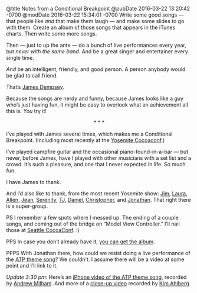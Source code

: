 @title Notes from a Conditional Breakpoint
@pubDate 2016-03-22 13:20:42 -0700
@modDate 2016-03-22 15:34:01 -0700
Write some good songs — that people like *and* that make them laugh — and make some slides to go with them. Create an album of those songs that appears in the iTunes charts. Then write some more songs.

Then — just to up the ante — do a bunch of live performances every year, but <em>never with the same band</em>. And be a great singer and entertainer every single time.

<em>And</em> be an intelligent, friendly, and good person. A person anybody would be glad to call friend.

That’s <a href="https://twitter.com/jamesdempsey">James Dempsey</a>.

Because the songs are nerdy and funny, because James looks like a guy who’s just having fun, it might be easy to overlook what an achievement all this is. *You* try it!

<p style="text-align:center">* * *</p>

I’ve played with James several times, which makes me a Conditional Breakpoint. (Including most recently at the <a href="https://www.flickr.com/photos/cocoaconf/sets/72157663770400704">Yosemite Cocoaconf</a>.)

I’ve played campfire guitar and the occasional piano-found-in-a-bar — but never, before James, have I played with other musicians with a set list and a crowd. It’s such a pleasure, and one that I never expected in life. So much fun.

I have James to thank.

And I’d also like to thank, from the most recent Yosemite show: <a href="https://twitter.com/jdalrymple">Jim</a>, <a href="https://twitter.com/savinola">Laura</a>, <a href="https://twitter.com/apike">Allen</a>, <a href="https://twitter.com/macgenie">Jean</a>, <a href="https://twitter.com/settern">Serenity</a>, <a href="https://twitter.com/griotspeak">TJ</a>, <a href="https://twitter.com/dimsumthinking">Daniel</a>, <a href="https://twitter.com/cpickslay">Christopher</a>, and <a href="https://twitter.com/songadaymann">Jonathan</a>. That right there is a super-group.

PS I remember a few spots where I messed up. The ending of a couple songs, and coming out of the bridge on “Model View Controller.” I’ll nail those at <a href="http://cocoaconf.com/seattle-2016/home">Seattle CocoaConf</a>. :)

PPS In case you don’t already have it, <a href="http://jamesdempsey.org/backtrace/">you can get the album</a>.

PPPS With Jonathan there, how could we resist doing a live performance of the <a href="https://www.youtube.com/watch?v=iCXItGrjqrw">ATP theme song</a>? We couldn’t. I assume there will be a video at some point and I’ll link to it.

*Update 3:30 pm:* Here’s an <a href="https://www.youtube.com/watch?v=qSZEXHnioT0&feature=youtu.be">iPhone video of the ATP theme song</a>, recorded by <a href="https://twitter.com/amilhamdev">Andrew Milham</a>. And more of a <a href="http://youtu.be/I57v1QxZgmI">close-up video</a> recorded by <a href="https://twitter.com/kimahlberg">Kim Ahlberg</a>.

